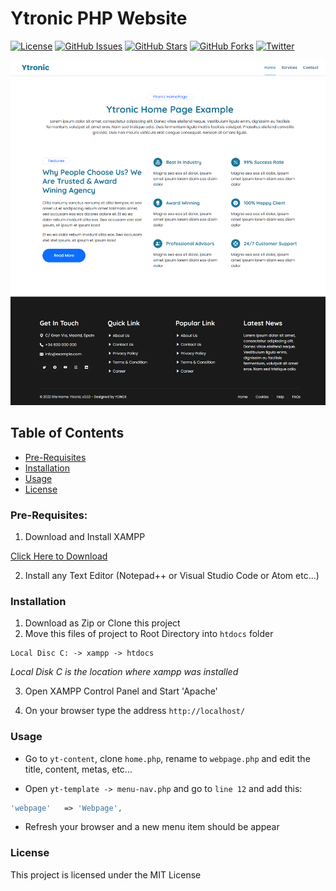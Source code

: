 # Ytronic PHP Website

[![License](https://img.shields.io/badge/license-MIT-blue.svg)](LICENSE)
[![GitHub Issues](https://img.shields.io/github/issues/elyonox/ytronic-php-website.svg)](https://github.com/your-username/your-repo/issues)
[![GitHub Stars](https://img.shields.io/github/stars/elyonox/ytronic-php-website.svg)](https://github.com/your-username/your-repo/stargazers)
[![GitHub Forks](https://img.shields.io/github/forks/elyonox/ytronic-php-website.svg)](https://github.com/your-username/your-repo/network)
[![Twitter](https://img.shields.io/twitter/url/https/github.com/elyonox/ytronic-php-website.svg?style=social)](https://twitter.com/intent/tweet?text=Check%20out%20this%20awesome%20project:&url=https%3A%2F%2Fgithub.com%2Felyonox%2Fytronic-php-website)

![Ytronic Preview](https://github.com/elyonox/ytronic-php-website/blob/main/screenshot.png)


## Table of Contents

- [Pre-Requisites](#pre-requisites)
- [Installation](#installation)
- [Usage](#usage)
- [License](#license)

### Pre-Requisites:

1. Download and Install XAMPP

[Click Here to Download](https://www.apachefriends.org/index.html)

2. Install any Text Editor (Notepad++ or Visual Studio Code or Atom etc...)

### Installation


1. Download as Zip or Clone this project
2. Move this files of project to Root Directory into `htdocs` folder
```
Local Disc C: -> xampp -> htdocs
```
*Local Disk C is the location where xampp was installed*

3. Open XAMPP Control Panel and Start 'Apache'

4. On your browser type the address `http://localhost/`

### Usage

- Go to `yt-content`, clone `home.php`, rename to `webpage.php` and edit the title, content, metas, etc... 

- Open `yt-template -> menu-nav.php` and go to `line 12` and add this:

```php
'webpage'	=> 'Webpage',
```

- Refresh your browser and a new menu item should be appear

### License

This project is licensed under the MIT License
